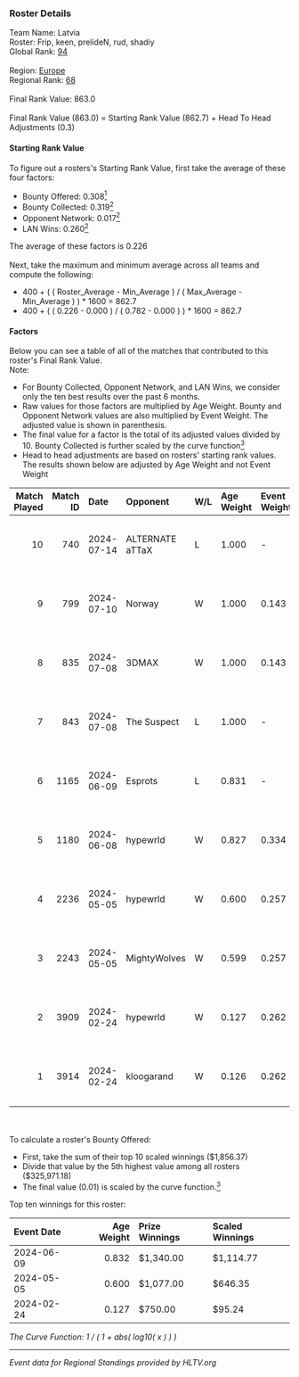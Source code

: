 ### Roster Details<br />
Team Name: Latvia<br />
Roster: Frip, keen, prelideN, rud, shadiy<br />
Global Rank: [94](../standings_global.md)<br />
<br />
Region: [Europe]( ../standings_europe.md)<br />
Regional Rank: [68]( ../standings_europe.md)<br />
<br />
Final Rank Value:  863.0<br />
<br />
Final Rank Value (863.0) = Starting Rank Value (862.7) + Head To Head Adjustments (0.3)<br />

#### Starting Rank Value<br />
To figure out a rosters's Starting Rank Value, first take the average of these four factors:<br />
- Bounty Offered: 0.308[<sup>1</sup>](#table2)
- Bounty Collected: 0.319[<sup>2</sup>](#table1)
- Opponent Network: 0.017[<sup>2</sup>](#table1)
- LAN Wins: 0.260[<sup>2</sup>](#table1)

The average of these factors is 0.226<br />
<br />
Next, take the maximum and minimum average across all teams and compute the following:<br />
- 400 + ( ( Roster_Average - Min_Average ) / ( Max_Average - Min_Average ) ) * 1600 = 862.7
- 400 + ( ( 0.226 - 0.000 ) / ( 0.782 - 0.000 ) ) * 1600 = 862.7


#### Factors<br />
Below you can see a table of all of the matches that contributed to this roster's Final Rank Value.<br />
Note:<br />

- For Bounty Collected, Opponent Network, and LAN Wins, we consider only the ten best results over the past 6 months.
- Raw values for those factors are multiplied by Age Weight. Bounty and Opponent Network values are also multiplied by Event Weight. The adjusted value is shown in parenthesis.
- The final value for a factor is the total of its adjusted values divided by 10. Bounty Collected is further scaled by the curve function[<sup>3</sup>](#curveFunction)
- Head to head adjustments are based on rosters' starting rank values. The results shown below are adjusted by Age Weight and not Event Weight
<span id="table1"></span><br />


| Match Played | Match ID | Date       | Opponent        | W/L | Age Weight | Event Weight | Bounty Collected | Opponent Network | LAN Wins  | H2H Adj. | Roster                               |
| -: | -: | :- | :- | :- | :- | :- | :- | :- | :- | -: | :- |
|           10 |      740 | 2024-07-14 | ALTERNATE aTTaX | L   | 1.000      | -            | -                | -                | -         |   -15.54 | Frip, keen, prelideN, rud, shadiy    |
|            9 |      799 | 2024-07-10 | Norway          | W   | 1.000      | 0.143        | 0.006 (0.001)    | 0.110 (0.016)    | 0 (0.000) |     7.85 | Frip, keen, prelideN, rud, shadiy    |
|            8 |      835 | 2024-07-08 | 3DMAX           | W   | 1.000      | 0.143        | 0.504 (0.072)    | 1.000 (0.143)    | 0 (0.000) |    29.94 | Frip, keen, prelideN, rud, shadiy    |
|            7 |      843 | 2024-07-08 | The Suspect     | L   | 1.000      | -            | -                | -                | -         |   -16.93 | Frip, keen, prelideN, rud, shadiy    |
|            6 |     1165 | 2024-06-09 | Esprots         | L   | 0.831      | -            | -                | -                | -         |   -18.36 | Frip, keen, prelideN, raw, shadiy    |
|            5 |     1180 | 2024-06-08 | hypewrld        | W   | 0.827      | 0.334        | 0.002 (0.001)    | 0.029 (0.008)    | 1 (0.827) |     6.01 | Frip, keen, prelideN, raw, shadiy    |
|            4 |     2236 | 2024-05-05 | hypewrld        | W   | 0.600      | 0.257        | 0.002 (0.000)    | 0.029 (0.005)    | 1 (0.600) |     4.58 | flairr, Frip, Mairel, rud, shadiy    |
|            3 |     2243 | 2024-05-05 | MightyWolves    | W   | 0.599      | 0.257        | 0.000 (0.000)    | 0.000 (0.000)    | 1 (0.599) |     1.30 | flairr, Frip, Mairel, rud, shadiy    |
|            2 |     3909 | 2024-02-24 | hypewrld        | W   | 0.127      | 0.262        | 0.002 (0.000)    | 0.029 (0.001)    | 1 (0.127) |     0.98 | EIZA, keen, prelideN, shadiy, shield |
|            1 |     3914 | 2024-02-24 | kloogarand      | W   | 0.126      | 0.262        | 0.000 (0.000)    | 0.000 (0.000)    | 1 (0.126) |     0.46 | EIZA, keen, prelideN, shadiy, shield |

<br />
<span id="table2"></span><br />
To calculate a roster's Bounty Offered:<br />

- First, take the sum of their top 10 scaled winnings ($1,856.37)
- Divide that value by the 5th highest value among all rosters ($325,971.18)
- The final value (0.01) is scaled by the curve function.[<sup>3</sup>](#curveFunction)

Top ten winnings for this roster:<br />

| Event Date | Age Weight | Prize Winnings | Scaled Winnings |
| :- | -: | :- | :- |
| 2024-06-09 |      0.832 | $1,340.00      | $1,114.77       |
| 2024-05-05 |      0.600 | $1,077.00      | $646.35         |
| 2024-02-24 |      0.127 | $750.00        | $95.24          |


<span id="curveFunction"></span>_The Curve Function: 1 / ( 1 + abs( log10( x ) ) )_<br />

---
_Event data for Regional Standings provided by HLTV.org_<br />
